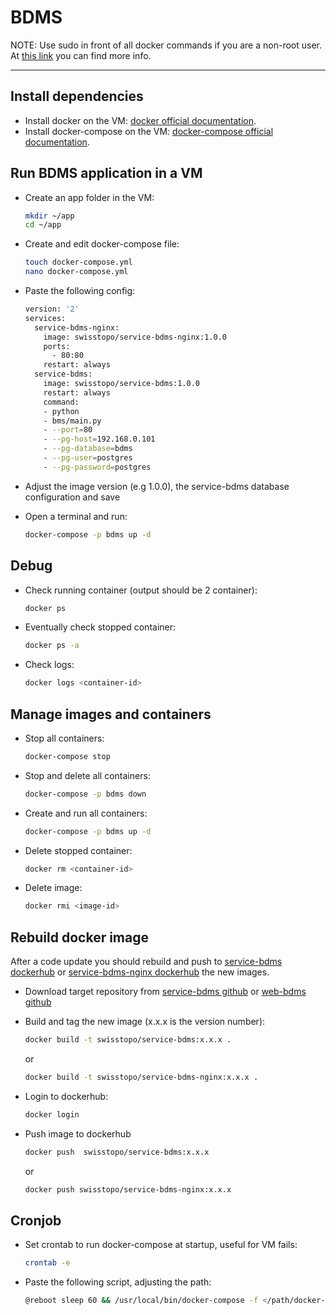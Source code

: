 # BDMS

NOTE: Use sudo in front of all docker commands if you are a non-root user. At [this link](https://docs.docker.com/install/linux/linux-postinstall/) you can find more info.
___

## Install dependencies

* Install docker on the VM: [docker official documentation](https://docs.docker.com/install/linux/docker-ce/ubuntu/).
* Install docker-compose on the VM: [docker-compose official documentation](https://docs.docker.com/compose/install/).

## Run BDMS application in a VM

* Create an app folder in the VM:
  ```bash
  mkdir ~/app
  cd ~/app
  ```

* Create and edit docker-compose file:
  ```bash
  touch docker-compose.yml
  nano docker-compose.yml
  ```

* Paste the following config:
  ```bash
  version: '2'
  services:
    service-bdms-nginx:
      image: swisstopo/service-bdms-nginx:1.0.0
      ports:
        - 80:80
      restart: always
    service-bdms:
      image: swisstopo/service-bdms:1.0.0
      restart: always
      command:
      - python
      - bms/main.py
      - --port=80
      - --pg-host=192.168.0.101
      - --pg-database=bdms
      - --pg-user=postgres
      - --pg-password=postgres
  ```

* Adjust the image version (e.g 1.0.0), the service-bdms database configuration and save 

* Open a terminal and run: 
  ```bash 
  docker-compose -p bdms up -d
  ```

## Debug 

* Check running container (output should be 2 container):
  ```bash 
  docker ps
  ```

* Eventually check stopped container:
  ```bash 
  docker ps -a
  ```

* Check logs:
  ```bash 
  docker logs <container-id>
  ```

## Manage images and containers

* Stop all containers:
  ```bash 
  docker-compose stop
  ```

* Stop and delete all containers:
  ```bash 
  docker-compose -p bdms down
  ```

* Create and run all containers: 
  ```bash 
  docker-compose -p bdms up -d
  ```

* Delete stopped container: 
  ```bash 
  docker rm <container-id>
  ```
* Delete image: 
  ```bash 
  docker rmi <image-id>
  ```  
## Rebuild docker image

After a code update you should rebuild and push to [service-bdms dockerhub](https://hub.docker.com/r/swisstopo/service-bdms) or [service-bdms-nginx dockerhub](https://hub.docker.com/r/swisstopo/service-bdms-nginx) the new images.

* Download target repository from [service-bdms github](https://github.com/geoadmin/service-bdms) or [web-bdms github](https://github.com/geoadmin/web-bdms)

* Build and tag the new image (x.x.x is the version number):
  ```bash 
  docker build -t swisstopo/service-bdms:x.x.x .
  ```
  or 
  ```bash
  docker build -t swisstopo/service-bdms-nginx:x.x.x .
  ```
* Login to dockerhub:
  ```bash
  docker login
  ```
* Push image to dockerhub
  ```bash
  docker push  swisstopo/service-bdms:x.x.x 
  ```
  or
    ```bash
  docker push swisstopo/service-bdms-nginx:x.x.x
  ```
## Cronjob
* Set crontab to run docker-compose at startup, useful for VM fails:
  ```bash
  crontab -e
  ```
* Paste the following script, adjusting the path:
  ```bash
  @reboot sleep 60 && /usr/local/bin/docker-compose -f </path/docker-compose.yml> up -d
  ```





